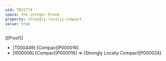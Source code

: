 ```yaml
---
uid: T015774
space: the-integer-broom
property: strongly-locally-compact
value: true
---
```

[[Proof]]

* [T000449] [Compact|P000016]
* [I000006] [Compact|P000016] => [Strongly Locally Compact|P000024]

